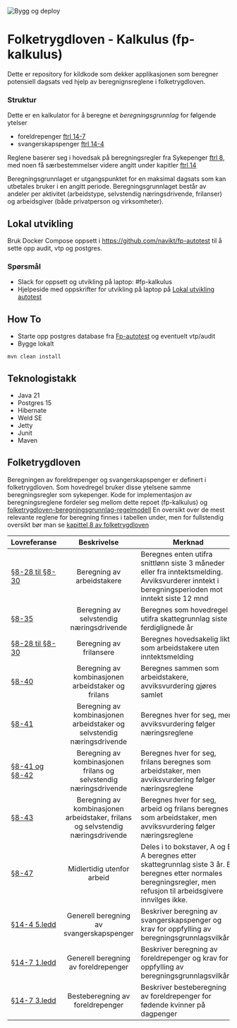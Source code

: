 ![Bygg og deploy](https://github.com/navikt/fp-kalkulus/workflows/Bygg%20og%20deploy/badge.svg)
<!--
[![Sonarcloud Status](https://sonarcloud.io/api/project_badges/measure?project=navikt_fp-kalkulus&metric=alert_status)](https://sonarcloud.io/dashboard?id=navikt_fp-kalkulus)
[![SonarCloud Coverage](https://sonarcloud.io/api/project_badges/measure?project=navikt_fp-kalkulus&metric=coverage)](https://sonarcloud.io/component_measures/metric/coverage/list?id=navikt_fp-kalkulus)
[![SonarCloud Bugs](https://sonarcloud.io/api/project_badges/measure?project=navikt_fp-kalkulus&metric=bugs)](https://sonarcloud.io/component_measures/metric/reliability_rating/list?id=navikt_fp-kalkulus)
[![SonarCloud Vulnerabilities](https://sonarcloud.io/api/project_badges/measure?project=navikt_fp-kalkulus&metric=vulnerabilities)](https://sonarcloud.io/component_measures/metric/security_rating/list?id=navikt_fp-kalkulus)
![GitHub](https://img.shields.io/github/license/navikt/fp-kalkulus)
![GitHub release (latest by date)](https://img.shields.io/github/v/release/navikt/fp-kalkulus)
-->

Folketrygdloven - Kalkulus (fp-kalkulus)
===============

Dette er repository for kildkode som dekker applikasjonen som beregner potensiell dagsats ved hjelp av beregnignsreglene i folketrygdloven.

### Struktur
Dette er en kalkulator for å beregne et *beregningsgrunnlag* for følgende ytelser
 * foreldrepenger [ftrl 14-7](https://lovdata.no/nav/folketrygdloven/kap14/%C2%A714-7)
 * svangerskapspenger [ftrl 14-4](https://lovdata.no/nav/folketrygdloven/kap14/%C2%A714-4)

Reglene baserer seg i hovedsak på beregningsregler fra Sykepenger [ftrl 8](https://lovdata.no/nav/folketrygdloven/kap8/%C2%A78), med noen få særbestemmelser videre angitt under kapitler [ftrl 14](https://lovdata.no/nav/folketrygdloven/kap14)

Beregningsgrunnlaget er utgangspunktet for en maksimal dagsats som kan utbetales bruker i en angitt periode.
Beregningsgrunnlaget består av andeler per aktivitet (arbeidstype, selvstendig næringsdrivende, frilanser) og arbeidsgiver (både privatperson og virksomheter).

## Lokal utvikling
Bruk Docker Compose oppsett i https://github.com/navikt/fp-autotest til å sette opp audit, vtp og postgres.

### Spørsmål
* Slack for oppsett og utvikling på laptop: \#fp-kalkulus
* Hjelpeside med oppskrifter for utvikling på laptop på [Lokal utvikling autotest](https://github.com/navikt/fp-autotest/blob/master/docs/utvikleroppsett/README.md)


## How To
* Starte opp postgres database fra [Fp-autotest](https://github.com/navikt/fp-autotest) og eventuelt vtp/audit
* Bygge lokalt

```
mvn clean install
```

## Teknologistakk
* Java 21
* Postgres 15
* Hibernate
* Weld SE
* Jetty
* Junit
* Maven

## Folketrygdloven
Beregningen av foreldrepenger og svangerskapspenger er definert i folketrygdloven. Som hovedregel bruker disse ytelsene samme beregningsregler som sykepenger.
Kode for implementasjon av beregningsreglene fordeler seg mellom dette repoet (fp-kalkulus) og [folketrygdloven-beregningsgrunnlag-regelmodell](https://github.com/navikt/folketrygdloven-beregningsgrunnlag-regelmodell/)
En oversikt over de mest relevante reglene for beregning finnes i tabellen under, men for fullstendig oversikt bør man se [kapittel 8 av folketrygdloven](https://lovdata.no/dokument/NL/lov/1997-02-28-19/kap8#kap8)

| Lovreferanse                                                                                  |                Beskrivelse                                                            | Merknad                                                                                                                                                              |                                                                                                                                                                                                                                                                                                                                                                                                                             Implementasjon |
|-----------------------------------------------------------------------------------------------|:-------------------------------------------------------------------------------------:|----------------------------------------------------------------------------------------------------------------------------------------------------------------------|-------------------------------------------------------------------------------------------------------------------------------------------------------------------------------------------------------------------------------------------------------------------------------------------------------------------------------------------------------------------------------------------------------------------------------------------:|
| [§8-28 til §8-30](https://lovdata.no/dokument/NL/lov/1997-02-28-19/KAPITTEL_5-4-2#%C2%A78-15) | Beregning av arbeidstakere                                                            | Beregnes enten utifra snittlønn siste 3 måneder eller fra inntektsmelding. Avviksvurderer inntekt i beregningsperioden mot inntekt siste 12 mnd                      | [RegelBeregningsgrunnlagATFL](https://github.com/navikt/folketrygdloven-beregningsgrunnlag-regelmodell/blob/master/src/main/java/no/nav/folketrygdloven/beregningsgrunnlag/arbeidstaker/RegelBeregningsgrunnlagATFL.java)                                                                                                                                                                                                                  |
| [§8-35](https://lovdata.no/dokument/NL/lov/1997-02-28-19/KAPITTEL_5-4-3#%C2%A78-34)           | Beregning av selvstendig næringsdrivende                                              | Beregnes som hovedregel utifra skattegrunnlag siste 3 ferdiglignede år                                                                                               | [RegelBeregningsgrunnlagSN](https://github.com/navikt/folketrygdloven-beregningsgrunnlag-regelmodell/blob/master/src/main/java/no/nav/folketrygdloven/beregningsgrunnlag/selvstendig/RegelBeregningsgrunnlagSN.java)                                                                                                                                                                                                                       |
| [§8-28 til §8-30](https://lovdata.no/dokument/NL/lov/1997-02-28-19/KAPITTEL_5-4-2#%C2%A78-15) | Beregning av frilansere                                                               | Beregnes hovedsakelig likt som arbeidstakere uten inntektsmelding                                                                                                    | [RegelBeregningsgrunnlagATFL](https://github.com/navikt/folketrygdloven-beregningsgrunnlag-regelmodell/blob/master/src/main/java/no/nav/folketrygdloven/beregningsgrunnlag/arbeidstaker/RegelBeregningsgrunnlagATFL.java)                                                                                                                                                                                                                  |
| [§8-40](https://lovdata.no/lov/1997-02-28-19/§8-40)                                           | Beregning av kombinasjonen arbeidstaker og frilans                                    | Beregnes sammen som arbeidstakere, avviksvurdering gjøres samlet                                                                                                     | [RegelBeregningsgrunnlagATFL](https://github.com/navikt/folketrygdloven-beregningsgrunnlag-regelmodell/blob/master/src/main/java/no/nav/folketrygdloven/beregningsgrunnlag/arbeidstaker/RegelBeregningsgrunnlagATFL.java)                                                                                                                                                                                                                  |
| [§8-41](https://lovdata.no/lov/1997-02-28-19/§8-41)                                           | Beregning av kombinasjonen arbeidstaker og selvstendig næringsdrivende                | Beregnes hver for seg, men avviksvurdering følger næringsreglene                                                                                                     | [RegelFastsetteBeregningsgrunnlagForKombinasjonATFLSN](https://github.com/navikt/folketrygdloven-beregningsgrunnlag-regelmodell/blob/master/src/main/java/no/nav/folketrygdloven/beregningsgrunnlag/kombinasjon/RegelFastsetteBeregningsgrunnlagForKombinasjonATFLSN.java)                                                                                                                                                                 |
| [§8-41 og §8-42](https://lovdata.no/lov/1997-02-28-19/§8-41)                                  | Beregning av kombinasjonen frilans og selvstendig næringsdrivende                     | Beregnes hver for seg, frilans beregnes som arbeidstaker, men avviksvurdering følger næringsreglene                                                                  | [RegelFastsetteBeregningsgrunnlagForKombinasjonATFLSN](https://github.com/navikt/folketrygdloven-beregningsgrunnlag-regelmodell/blob/master/src/main/java/no/nav/folketrygdloven/beregningsgrunnlag/kombinasjon/RegelFastsetteBeregningsgrunnlagForKombinasjonATFLSN.java)                                                                                                                                                                 |
| [§8-43](https://lovdata.no/lov/1997-02-28-19/§8-43)                                           | Beregning av kombinasjonen arbeidstaker, frilans og selvstendig næringsdrivende       | Beregnes hver for seg, arbeid og frilans beregnes som arbeidstaker, men avviksvurdering følger næringsreglene                                                        | [RegelFastsetteBeregningsgrunnlagForKombinasjonATFLSN](https://github.com/navikt/folketrygdloven-beregningsgrunnlag-regelmodell/blob/master/src/main/java/no/nav/folketrygdloven/beregningsgrunnlag/kombinasjon/RegelFastsetteBeregningsgrunnlagForKombinasjonATFLSN.java)                                                                                                                                                                 |
| [§8-47](https://lovdata.no/lov/1997-02-28-19/§8-47)                                           | Midlertidig utenfor arbeid                                                            | Deles i to bokstaver, A og B. A beregnes etter skattegrunnlag siste 3 år. B beregnes etter normales beregningsregler, men refusjon til arbeidsgivere innvilges ikke. | [RegelBeregningsgrunnlagInaktiv](https://github.com/navikt/folketrygdloven-beregningsgrunnlag-regelmodell/blob/master/src/main/java/no/nav/folketrygdloven/beregningsgrunnlag/inaktiv/RegelBeregningsgrunnlagInaktiv.java)                                                                                                                                                                                                                 |
| [§14-4 5.ledd](https://lovdata.no/lov/1997-02-28-19/§14-4)                                    | Generell beregning av svangerskapspenger                                              | Beskriver beregning av svangerskapspenger og krav for oppfylling av beregningsgrunnlagsvilkåret                                                                      | [ForeslåBeregningsgrunnlag(beregne)](https://github.com/navikt/fp-kalkulus/blob/master/kalkulator/src/main/java/no/nav/folketrygdloven/kalkulator/steg/foresl%C3%A5/Foresl%C3%A5Beregningsgrunnlag.java) [VurderBeregningsgrunnlagTjeneste(vurdere vilkår)](https://github.com/navikt/fp-kalkulus/blob/master/kalkulator/src/main/java/no/nav/folketrygdloven/kalkulator/steg/fordeling/vilk%C3%A5r/VurderBeregningsgrunnlagTjeneste.java) |
| [§14-7 1.ledd](https://lovdata.no/lov/1997-02-28-19/§14-7)                                    | Generell beregning av foreldrepenger                                                  | Beskriver beregning av foreldrepenger og krav for oppfylling av beregningsgrunnlagsvilkåret                                                                          | [ForeslåBeregningsgrunnlag(beregne)](https://github.com/navikt/fp-kalkulus/blob/master/kalkulator/src/main/java/no/nav/folketrygdloven/kalkulator/steg/foresl%C3%A5/Foresl%C3%A5Beregningsgrunnlag.java) [VurderBeregningsgrunnlagTjeneste(vurdere vilkår)](https://github.com/navikt/fp-kalkulus/blob/master/kalkulator/src/main/java/no/nav/folketrygdloven/kalkulator/steg/fordeling/vilk%C3%A5r/VurderBeregningsgrunnlagTjeneste.java) |
| [§14-7 3.ledd](https://lovdata.no/lov/1997-02-28-19/§14-7)                                    | Besteberegning av foreldrepenger                                                      | Beskriver besteberegning av foreldrepenger for fødende kvinner på dagpenger                                                                                          | [ForeslåBesteberegning](https://github.com/navikt/fp-kalkulus/blob/master/kalkulator/src/main/java/no/nav/folketrygdloven/kalkulator/steg/besteberegning/Foresl%C3%A5Besteberegning.java) |
